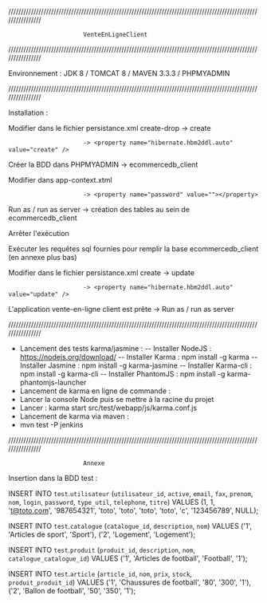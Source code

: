 ////////////////////////////////////////////////////////////////////////////////////////////////////////////////

                         VenteEnLigneClient

////////////////////////////////////////////////////////////////////////////////////////////////////////////////

Environnement : JDK 8 / TOMCAT 8 / MAVEN 3.3.3 / PHPMYADMIN

////////////////////////////////////////////////////////////////////////////////////////////////////////////////

Installation : 

Modifier dans le fichier persistance.xml create-drop -> create

                         -> <property name="hibernate.hbm2ddl.auto" value="create" />



Créer la BDD dans PHPMYADMIN -> ecommercedb_client

Modifier dans app-context.xtml 

                         -> <property name="password" value=""></property>

Run as / run as server -> création des tables au sein de ecommercedb_client

Arrêter l'exécution

Exécuter les requêtes sql fournies pour remplir la base ecommercedb_client (en annexe plus bas)

Modifier dans le fichier persistance.xml create -> update

                         -> <property name="hibernate.hbm2ddl.auto" value="update" />

L'application vente-en-ligne client est prête -> Run as / run as server

////////////////////////////////////////////////////////////////////////////////////////////////////////////////

- Lancement des tests karma/jasmine :
 -- Installer NodeJS : https://nodejs.org/download/
 -- Installer Karma : npm install -g karma
 -- Installer Jasmine : npm install -g karma-jasmine
 -- Installer Karma-cli : npm install -g karma-cli
 -- Installer PhantomJS : npm install -g karma-phantomjs-launcher
- Lancement de karma en ligne de commande :
 - Lancer la console Node puis se mettre à la racine du projet
 - Lancer : karma start src/test/webapp/js/karma.conf.js 
- Lancement de karma via maven :
 - mvn test -P jenkins


////////////////////////////////////////////////////////////////////////////////////////////////////////////////

                         Annexe

Insertion dans la BDD test :
                         
INSERT INTO  `test`.`utilisateur` (`utilisateur_id`, `active`, `email`, `fax`, `prenom`, `nom`, `login`, `password`, `type_util`, `telephone`, `titre`) VALUES
(1, 1, 't@toto.com', '987654321', 'toto', 'toto', 'toto', 'toto', 'c', '123456789', NULL);

INSERT INTO `test`.`catalogue` (`catalogue_id`, `description`, `nom`) VALUES ('1', 'Articles de sport', 'Sport'), ('2', 'Logement', 'Logement');

INSERT INTO `test`.`produit` (`produit_id`, `description`, `nom`, `catalogue_catalogue_id`) VALUES ('1', 'Articles de football', 'Football', '1');

INSERT INTO `test`.`article` (`article_id`, `nom`, `prix`, `stock`, `produit_produit_id`) VALUES ('1', 'Chaussures de football', '80', '300', '1'), ('2', 'Ballon de football', '50', '350', '1');
